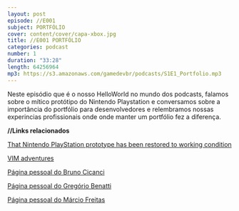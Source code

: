 ```yaml
---
layout: post
episode: //E001
subject: PORTFÓLIO
cover: content/cover/capa-xbox.jpg
title: //E001 PORTFÓLIO
categories: podcast
number: 1
duration: "33:28"
length: 64256964
mp3: https://s3.amazonaws.com/gamedevbr/podcasts/S1E1_Portfolio.mp3
---
```


Neste episódio que é o nosso HelloWorld no mundo dos podcasts, falamos sobre o mítico protótipo do Nintendo Playstation e conversamos sobre a importância do portfólio para desenvolvedores e relembramos nossas experincias profissionais onde onde manter um portfólio fez a diferença. 

**//Links relacionados**

[That Nintendo PlayStation prototype has been restored to working condition](http://www.gamasutra.com/view/news/297550/That_Nintendo_PlayStation_prototype_has_been_restored_to_working_condition.php)

[VIM adventures](https://vim-adventures.com/)

[Página pessoal do Bruno Cicanci](http://gamedeveloper.com.br/)

[Página pessoal do Gregório Benatti](http://gregoriobenatti.github.io)

[Página pessoal do Márcio Freitas](http://designcodeplayrepeat.com/)

